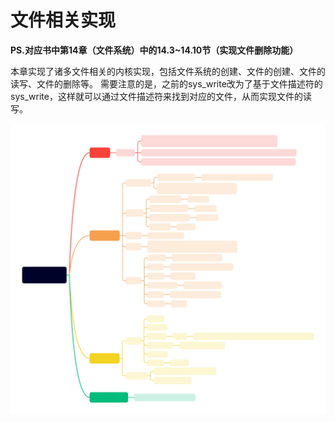 # 文件相关实现

__PS.对应书中第14章（文件系统）中的14.3~14.10节（实现文件删除功能）__

本章实现了诸多文件相关的内核实现，包括文件系统的创建、文件的创建、文件的读写、文件的删除等。
需要注意的是，之前的sys_write改为了基于文件描述符的sys_write，这样就可以通过文件描述符来找到对应的文件，从而实现文件的读写。

![14-2.文件目录](../doc/image/14-2.文件目录.svg)